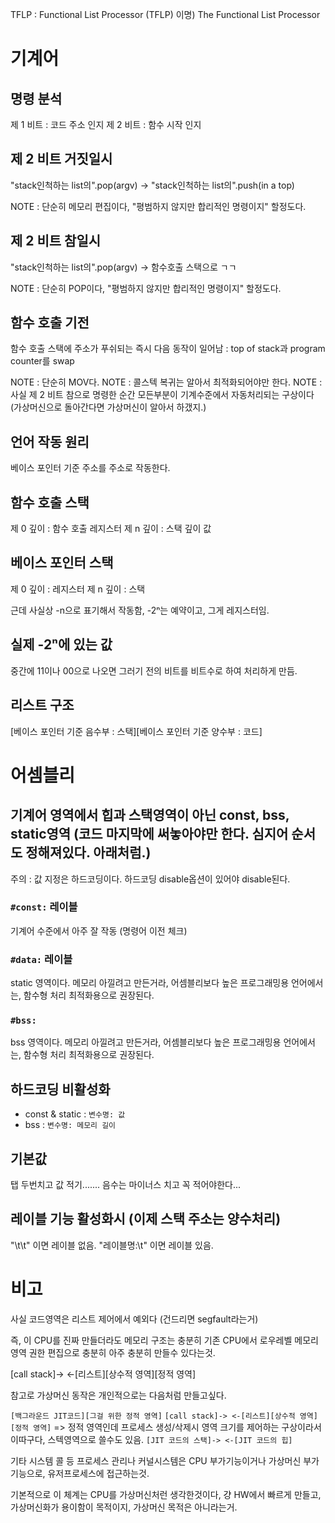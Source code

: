 TFLP : Functional List Processor (TFLP)
이명) The Functional List Processor

# 기계어

## 명령 분석

제 1 비트 : 코드 주소 인지
제 2 비트 : 함수 시작 인지

## 제 2 비트 거짓일시

"stack인척하는 list의".pop(argv) -> "stack인척하는 list의".push(in a top)

NOTE : 단순히 메모리 편집이다, "평범하지 않지만 합리적인 명령이지" 할정도다.

## 제 2 비트 참일시

"stack인척하는 list의".pop(argv) -> 함수호출 스택으로 ㄱㄱ

NOTE : 단순히 POP이다, "평범하지 않지만 합리적인 명령이지" 할정도다.

## 함수 호출 기전

함수 호출 스택에 주소가 푸쉬되는 즉시 다음 동작이 일어남 : 
top of stack과 program counter를 swap

NOTE : 단순히 MOV다.
NOTE : 콜스텍 복귀는 알아서 최적화되어야만 한다.
NOTE : 사실 제 2 비트 참으로 명령한 순간 모든부분이 기계수준에서 자동처리되는 구상이다 (가상머신으로 돌아간다면 가상머신이 알아서 하갰지.)

## 언어 작동 원리

베이스 포인터 기준 주소를 주소로 작동한다.

## 함수 호출 스택

제 0 깊이 : 함수 호출 레지스터
제 n 깊이 : 스택 깊이 값

## 베이스 포인터 스택

제 0 깊이 : 레지스터
제 n 깊이 : 스택

근데 사실상 -n으로 표기해서 작동함,
-2ⁿ는 예약이고, 그게 레지스터임.

## 실제 -2ⁿ에 있는 값

중간에 11이나 00으로 나오면 그러기 전의 비트를 비트수로 하여 처리하게 만듬.

## 리스트 구조

[베이스 포인터 기준 음수부 : 스택][베이스 포인터 기준 양수부 : 코드]

# 어셈블리

## 기계어 영역에서 힙과 스택영역이 아닌 const, bss, static영역 (코드 마지막에 써놓아야만 한다. 심지어 순서도 정해져있다. 아래처럼.)

주의 : 값 지정은 하드코딩이다. 하드코딩 disable옵션이 있어야 disable된다.

### `#const:` 레이블

기계어 수준에서 아주 잘 작동 (명령어 이전 체크)

### `#data:` 레이블

static 영역이다.
메모리 아낄려고 만든거라,
어셈블리보다 높은 프로그래밍용 언어에서는,
함수형 처리 최적화용으로 권장된다.

### `#bss:`

bss 영역이다.
메모리 아낄려고 만든거라,
어셈블리보다 높은 프로그래밍용 언어에서는,
함수형 처리 최적화용으로 권장된다.

## 하드코딩 비활성화

 - const & static : `변수명: 값`
 - bss : `변수명: 메모리 길이`

## 기본값

탭 두번치고 값 적기.......
음수는 마이너스 치고 꼭 적어야한다...

## 레이블 기능 활성화시 (이제 스택 주소는 양수처리)

"\t\t" 이면 레이블 없음.
"레이블명:\t" 이면 레이블 있음.

# 비고
사실 코드영역은 리스트 제어에서 예외다 (건드리면 segfault라는거)

즉, 이 CPU를 진짜 만들더라도 메모리 구조는 충분히 기존 CPU에서 로우레벨 메모리 영역 권한 편집으로 충분히 아주 충분히 만들수 있다는것.

[call stack]-> <-[리스트][상수적 영역][정적 영역]

참고로 가상머신 동작은 개인적으로는 다음처럼 만들고싶다.

`[백그라운드 JIT코드][그걸 위한 정적 영역]`
`[call stack]-> <-[리스트][상수적 영역][정적 영역]` => 정적 영역인데 프로세스 생성/삭제시 영역 크기를 제어하는 구상이라서 이따구다, 스텍영역으로 쓸수도 있음.
`[JIT 코드의 스택]-> <-[JIT 코드의 힙]`

기타 시스템 콜 등 프로세스 관리나 커널시스템은 CPU 부가기능이거나 가상머신 부가기능으로, 유저프로세스에 접근하는것.

기본적으로 이 체계는 CPU를 가상머신처런 생각한것이다, 걍 HW에서 빠르게 만들고, 가상머신화가 용이함이 목적이지, 가상머신 목적은 아니라는거.